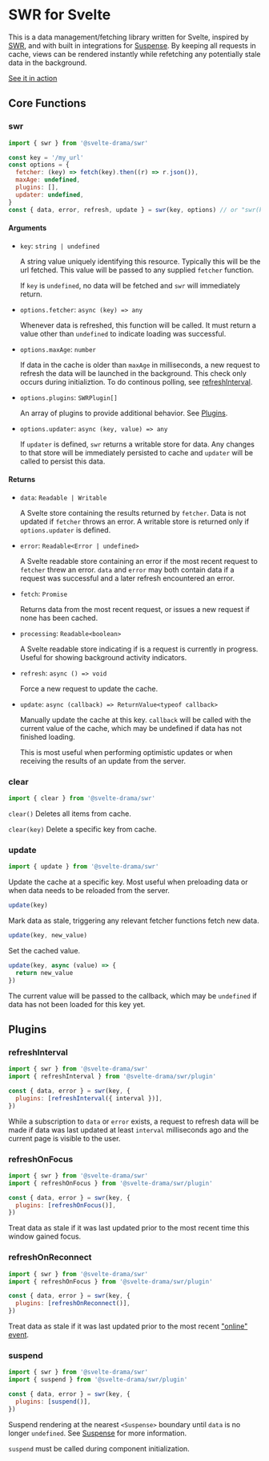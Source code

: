 # SWR for Svelte

This is a data management/fetching library written for Svelte, inspired by [SWR](https://swr.vercel.app/), and with built in integrations for [Suspense](https://www.npmjs.com/package/@svelte-drama/suspense). By keeping all requests in cache, views can be rendered instantly while refetching any potentially stale data in the background.

[See it in action](https://pokemon-suspense-demo.vercel.app/)

## Core Functions

### swr

```js
import { swr } from '@svelte-drama/swr'

const key = '/my_url'
const options = {
  fetcher: (key) => fetch(key).then((r) => r.json()),
  maxAge: undefined,
  plugins: [],
  updater: undefined,
}
const { data, error, refresh, update } = swr(key, options) // or "swr(key, options.fetcher)"
```

#### Arguments

- `key`: `string | undefined`

  A string value uniquely identifying this resource. Typically this will be the url fetched. This value will be passed to any supplied `fetcher` function.

  If `key` is `undefined`, no data will be fetched and `swr` will immediately return.

- `options.fetcher`: `async (key) => any`

  Whenever data is refreshed, this function will be called. It must return a value other than `undefined` to indicate loading was successful.

- `options.maxAge`: `number`

  If data in the cache is older than `maxAge` in milliseconds, a new request to refresh the data will be launched in the background. This check only occurs during initializtion. To do continous polling, see [refreshInterval](https://github.com/svelte-drama/swr#refreshInterval).

- `options.plugins`: `SWRPlugin[]`

  An array of plugins to provide additional behavior. See [Plugins](https://github.com/svelte-drama/swr#plugins).

- `options.updater`: `async (key, value) => any`

  If `updater` is defined, `swr` returns a writable store for data. Any changes to that store will be immediately persisted to cache and `updater` will be called to persist this data.

#### Returns

- `data`: `Readable | Writable`

  A Svelte store containing the results returned by `fetcher`. Data is not updated if `fetcher` throws an error. A writable store is returned only if `options.updater` is defined.

- `error`: `Readable<Error | undefined>`

  A Svelte readable store containing an error if the most recent request to `fetcher` threw an error. `data` and `error` may both contain data if a request was successful and a later refresh encountered an error.

- `fetch`: `Promise`

  Returns data from the most recent request, or issues a new request if none has been cached.

- `processing`: `Readable<boolean>`

  A Svelte readable store indicating if is a request is currently in progress. Useful for showing background activity indicators.

- `refresh`: `async () => void`

  Force a new request to update the cache.

- `update`: `async (callback) => ReturnValue<typeof callback>`

  Manually update the cache at this key. `callback` will be called with the current value of the cache, which may be undefined if data has not finished loading.

  This is most useful when performing optimistic updates or when receiving the results of an update from the server.

### clear

```js
import { clear } from '@svelte-drama/swr'
```

`clear()`
Deletes all items from cache.

`clear(key)`
Delete a specific key from cache.

### update

```js
import { update } from '@svelte-drama/swr'
```

Update the cache at a specific key. Most useful when preloading data or when data needs to be reloaded from the server.

```js
update(key)
```

Mark data as stale, triggering any relevant fetcher functions fetch new data.

```js
update(key, new_value)
```

Set the cached value.

```js
update(key, async (value) => {
  return new_value
})
```

The current value will be passed to the callback, which may be `undefined` if data has not been loaded for this key yet.

## Plugins

### refreshInterval

```js
import { swr } from '@svelte-drama/swr'
import { refreshInterval } from '@svelte-drama/swr/plugin'

const { data, error } = swr(key, {
  plugins: [refreshInterval({ interval })],
})
```

While a subscription to `data` or `error` exists, a request to refresh data will be made if data was last updated at least `interval` milliseconds ago and the current page is visible to the user.

### refreshOnFocus

```js
import { swr } from '@svelte-drama/swr'
import { refreshOnFocus } from '@svelte-drama/swr/plugin'

const { data, error } = swr(key, {
  plugins: [refreshOnFocus()],
})
```

Treat data as stale if it was last updated prior to the most recent time this window gained focus.

### refreshOnReconnect

```js
import { swr } from '@svelte-drama/swr'
import { refreshOnFocus } from '@svelte-drama/swr/plugin'

const { data, error } = swr(key, {
  plugins: [refreshOnReconnect()],
})
```

Treat data as stale if it was last updated prior to the most recent ["online" event](https://developer.mozilla.org/en-US/docs/Web/API/Window/online_event).

### suspend

```js
import { swr } from '@svelte-drama/swr'
import { suspend } from '@svelte-drama/swr/plugin'

const { data, error } = swr(key, {
  plugins: [suspend()],
})
```

Suspend rendering at the nearest `<Suspense>` boundary until `data` is no longer `undefined`. See [Suspense](https://github.com/svelte-drama/suspense) for more information.

`suspend` must be called during component initialization.
